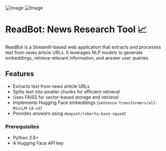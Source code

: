 ![Image](https://github.com/user-attachments/assets/7f871604-1e80-45e7-a50e-c4b9167d00ec)
![Image](https://github.com/user-attachments/assets/7fce6cf1-3141-4241-8b5c-bb32b0478061)
# ReadBot: News Research Tool 📈  

ReadBot is a Streamlit-based web application that extracts and processes text from news article URLs. It leverages NLP models to generate embeddings, retrieve relevant information, and answer user queries.  

## Features  
- Extracts text from news article URLs  
- Splits text into smaller chunks for efficient retrieval  
- Uses FAISS for vector-based storage and retrieval  
- Implements Hugging Face embeddings (`sentence-transformers/all-MiniLM-L6-v2`)  
- Provides answers using `deepset/roberta-base-squad2`  



### Prerequisites  
- Python 3.8+  
- A Hugging Face API key  

